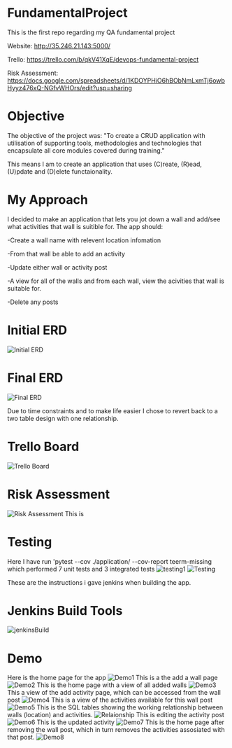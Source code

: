 # FundamentalProject
This is the first repo regarding my QA fundamental project

Website: http://35.246.21.143:5000/

Trello: https://trello.com/b/qkV41XqE/devops-fundamental-project

Risk Assessment: https://docs.google.com/spreadsheets/d/1KDOYPHiO6hBObNmLxmTj6owbHyyz476xQ-NGfvWHOrs/edit?usp=sharing

# Objective
The objective of the project was: "To create a CRUD application with utilisation of supporting tools,
methodologies and technologies that encapsulate all core modules
covered during training." 

This means I am to create an application that uses (C)reate, (R)ead, (U)pdate and (D)elete functaionality.

# My Approach
I decided to make an application that lets you jot down a wall and add/see what activities that wall is suitible for. The app should:

-Create a wall name with relevent location infomation

-From that wall be able to add an activity 

-Update either wall or activity post

-A view for all of the walls and from each wall, view the acivities that wall is suitable for.

-Delete any posts

# Initial ERD  
![Initial ERD](https://github.com/Almathex/FundamentalProject/blob/main/Documentation/WallFinder-ERD-2.png?raw=True)

# Final ERD  
![Final ERD](https://github.com/Almathex/FundamentalProject/blob/main/Documentation/Updated%20ERD.png?raw=True)

Due to time constraints and to make life easier I chose to revert back to a two table design with one relationship.

# Trello Board
![Trello Board](https://github.com/Almathex/FundamentalProject/blob/main/Documentation/trelloboard.png?raw=true)

# Risk Assessment
![Risk Assessment](https://github.com/Almathex/FundamentalProject/blob/main/Documentation/Risk.png?raw=True)
This is 
# Testing 
Here I have run 'pytest --cov ./application/ --cov-report teerm-missing which performed 7 unit tests and 3 integrated tests 
![testing1](https://github.com/Almathex/FundamentalProject/blob/main/Documentation/test.PNG?raw=True)
![Testing](https://github.com/Almathex/FundamentalProject/blob/main/Documentation/pytest.PNG?raw=True)

These are the instructions i gave jenkins when building the app.
# Jenkins Build Tools
![jenkinsBuild](https://github.com/Almathex/FundamentalProject/blob/main/Documentation/Inkedjenkinsbuildtool_LI.jpg?raw=True)

# Demo
Here is the home page for the app
![Demo1](https://github.com/Almathex/FundamentalProject/blob/main/Documentation/demo1.PNG?raw=True)
This is a the add a wall page
![Demo2](https://github.com/Almathex/FundamentalProject/blob/main/Documentation/demo3.PNG?raw=True)
This is the home page with a view of all added walls
![Demo3](https://github.com/Almathex/FundamentalProject/blob/main/Documentation/demo4.PNG?raw=True)
This a view of the add activity page, which can be accessed from the wall post
![Demo4](https://github.com/Almathex/FundamentalProject/blob/main/Documentation/demo6.PNG?raw=True)
This is a view of the activities available for this wall post
![Demo5](https://github.com/Almathex/FundamentalProject/blob/main/Documentation/demo7.PNG?raw=True)
This is the SQL tables showing the working relationship between walls (location) and activities.
![Relaionship](https://github.com/Almathex/FundamentalProject/blob/main/Documentation/relationship.png?raw=True)
This is editing the activity post
![Demo6](https://github.com/Almathex/FundamentalProject/blob/main/Documentation/demo8.PNG?raw=True)
This is the updated activity
![Demo7](https://github.com/Almathex/FundamentalProject/blob/main/Documentation/demo9.PNG?raw=True)
This is the home page after removing the wall post, which in turn removes the activities assosiated with that post.
![Demo8](https://github.com/Almathex/FundamentalProject/blob/main/Documentation/demo10.PNG?raw=True)




